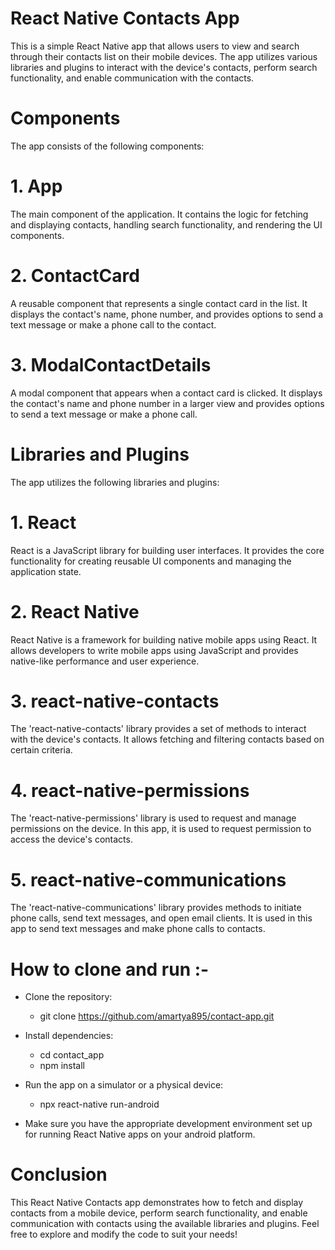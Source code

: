 # React Native Contacts App
This is a simple React Native app that allows users to view and search through their contacts list on their mobile devices. The app        utilizes various libraries and plugins to interact with the device's contacts, perform search functionality, and enable communication with the contacts.

# Components
The app consists of the following components:
# 1. App
The main component of the application. It contains the logic for fetching and displaying contacts, handling search functionality, and rendering the UI components.

# 2. ContactCard
A reusable component that represents a single contact card in the list. It displays the contact's name, phone number, and provides options to send a text message or make a phone call to the contact.

# 3. ModalContactDetails
A modal component that appears when a contact card is clicked. It displays the contact's name and phone number in a larger view and provides options to send a text message or make a phone call.

# Libraries and Plugins
The app utilizes the following libraries and plugins:

# 1. React
React is a JavaScript library for building user interfaces. It provides the core functionality for creating reusable UI components and managing the application state.

# 2. React Native
React Native is a framework for building native mobile apps using React. It allows developers to write mobile apps using JavaScript and provides native-like performance and user experience.

# 3. react-native-contacts
The 'react-native-contacts' library provides a set of methods to interact with the device's contacts. It allows fetching and filtering contacts based on certain criteria.

# 4. react-native-permissions
The 'react-native-permissions' library is used to request and manage permissions on the device. In this app, it is used to request permission to access the device's contacts.

# 5. react-native-communications
The 'react-native-communications' library provides methods to initiate phone calls, send text messages, and open email clients. It is used in this app to send text messages and make phone calls to contacts.

# How to clone and run :-
 * Clone the repository:
    * git clone https://github.com/amartya895/contact-app.git
 * Install dependencies:
    * cd contact_app
    * npm install
 * Run the app on a simulator or a physical device:
    * npx react-native run-android
      
* Make sure you have the appropriate development environment set up for running React Native apps on your android platform.

# Conclusion
This React Native Contacts app demonstrates how to fetch and display contacts from a mobile device, perform search functionality, and enable communication with contacts using the available libraries and plugins. Feel free to explore and modify the code to suit your needs!
